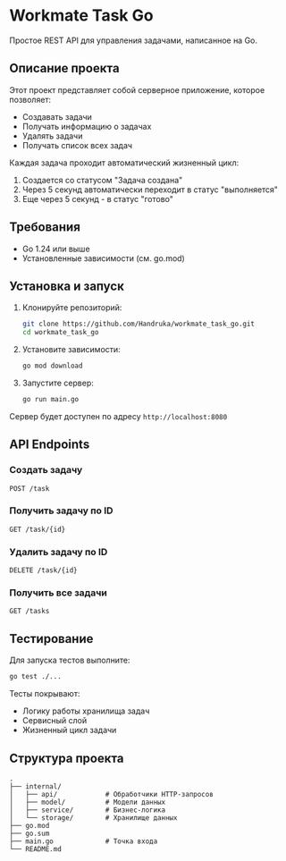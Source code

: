 # Workmate Task Go

Простое REST API для управления задачами, написанное на Go.

## Описание проекта

Этот проект представляет собой серверное приложение, которое позволяет:
- Создавать задачи
- Получать информацию о задачах
- Удалять задачи
- Получать список всех задач

Каждая задача проходит автоматический жизненный цикл:
1. Создается со статусом "Задача создана"
2. Через 5 секунд автоматически переходит в статус "выполняется"
3. Еще через 5 секунд - в статус "готово"

## Требования

- Go 1.24 или выше
- Установленные зависимости (см. go.mod)

## Установка и запуск

1. Клонируйте репозиторий:
   ```bash
   git clone https://github.com/Handruka/workmate_task_go.git
   cd workmate_task_go
   ```

2. Установите зависимости:
   ```bash
   go mod download
   ```

3. Запустите сервер:
   ```bash
   go run main.go
   ```

Сервер будет доступен по адресу `http://localhost:8080`

## API Endpoints

### Создать задачу
```
POST /task
```

### Получить задачу по ID
```
GET /task/{id}
```

### Удалить задачу по ID
```
DELETE /task/{id}
```

### Получить все задачи
```
GET /tasks
```


## Тестирование

Для запуска тестов выполните:
```bash
go test ./...
```

Тесты покрывают:
- Логику работы хранилища задач
- Сервисный слой
- Жизненный цикл задачи

## Структура проекта

```
.
├── internal/
│   ├── api/            # Обработчики HTTP-запросов
│   ├── model/          # Модели данных
│   ├── service/        # Бизнес-логика
│   └── storage/        # Хранилище данных
├── go.mod              
├── go.sum              
├── main.go             # Точка входа
└── README.md           
```

